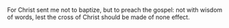 For Christ sent me not to baptize, but to preach the gospel: not with wisdom of words, lest the cross of Christ should be made of none effect.
